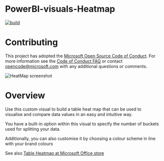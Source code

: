 # PowerBI-visuals-Heatmap
[![build](https://github.com/microsoft/powerbi-visuals-heatmap/actions/workflows/build.yml/badge.svg?branch=main)](https://github.com/microsoft/powerbi-visuals-heatmap/actions/workflows/build.yml)

# Contributing

This project has adopted the [Microsoft Open Source Code of Conduct](https://opensource.microsoft.com/codeofconduct/). For more information see the [Code of Conduct FAQ](https://opensource.microsoft.com/codeofconduct/faq/) or contact [opencode@microsoft.com](mailto:opencode@microsoft.com) with any additional questions or comments.

![HeatMap screenshot](https://github.com/microsoft/powerbi-visuals-tornado/blob/main/assets/screenshot.png?raw=true)

# Overview
Use this custom visual to build a table heat map that can be used to visualise and compare data values in an easy and intuitive way.

You have a built-in option within this visual to specify the number of buckets used for splitting your data.

Additionally, you can also customise it by choosing a colour scheme in line with your brand colours

See also [Table Heatmap at Microsoft Office store](https://store.office.com/en-us/app.aspx?assetid=WA104380818&sourcecorrid=5eb141b8-0a43-4e89-a987-ca286076d449&searchapppos=0&ui=en-US&rs=en-US&ad=US&appredirect=false)